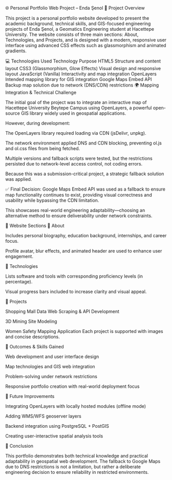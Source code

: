 🌐 Personal Portfolio Web Project – Enda Şenol
🎯 Project Overview

This project is a personal portfolio website developed to present the academic background, technical skills, and GIS-focused engineering projects of Enda Şenol, a Geomatics Engineering student at Hacettepe University. The website consists of three main sections: About, Technologies, and Projects, and is designed with a modern, responsive user interface using advanced CSS effects such as glassmorphism and animated gradients.

💻 Technologies Used
Technology	Purpose
HTML5	Structure and content layout
CSS3 (Glassmorphism, Glow Effects)	Visual design and responsive layout
JavaScript (Vanilla)	Interactivity and map integration
OpenLayers	Intended mapping library for GIS integration
Google Maps Embed API	Backup map solution due to network (DNS/CDN) restrictions
🌍 Mapping Integration & Technical Challenge

The initial goal of the project was to integrate an interactive map of Hacettepe University Beytepe Campus using OpenLayers, a powerful open-source GIS library widely used in geospatial applications.

However, during development:

The OpenLayers library required loading via CDN (jsDelivr, unpkg).

The network environment applied DNS and CDN blocking, preventing ol.js and ol.css files from being fetched.

Multiple versions and fallback scripts were tested, but the restrictions persisted due to network-level access control, not coding errors.

Because this was a submission-critical project, a strategic fallback solution was applied.

✅ Final Decision:
Google Maps Embed API was used as a fallback to ensure map functionality continues to exist, providing visual correctness and usability while bypassing the CDN limitation.

This showcases real-world engineering adaptability—choosing an alternative method to ensure deliverability under network constraints.

📂 Website Sections
🔹 About

Includes personal biography, education background, internships, and career focus.

Profile avatar, blur effects, and animated header are used to enhance user engagement.

🔹 Technologies

Lists software and tools with corresponding proficiency levels (in percentage).

Visual progress bars included to increase clarity and visual appeal.

🔹 Projects

Shopping Mall Data Web Scraping & API Development

3D Mining Site Modeling

Women Safety Mapping Application
Each project is supported with images and concise descriptions.

🚀 Outcomes & Skills Gained

Web development and user interface design

Map technologies and GIS web integration

Problem-solving under network restrictions

Responsive portfolio creation with real-world deployment focus

🔮 Future Improvements

Integrating OpenLayers with locally hosted modules (offline mode)

Adding WMS/WFS geoserver layers

Backend integration using PostgreSQL + PostGIS

Creating user-interactive spatial analysis tools

📌 Conclusion

This portfolio demonstrates both technical knowledge and practical adaptability in geospatial web development. The fallback to Google Maps due to DNS restrictions is not a limitation, but rather a deliberate engineering decision to ensure reliability in restricted environments.